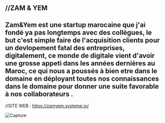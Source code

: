 //ZAM & YEM 
-----------
Zam&Yem est une startup marocaine que j'ai fondé ya pas longtemps avec des collègues, le but c'est simple faire de l'acquisition clients pour un devlopement fatal des entreprises,  digitalement, ce monde de digitale vient d'avoir une grosse appeti dans les années dernières au Maroc, ce qui nous a poussés à bien etre dans le domaine en déployant toutes nos connaissances dans le domaine pour donner une suite favorable à nos collaborateurs . 
-------------------------------------------------------------------------------------------------------------------------------------------------------------------------
//SITE WEB : https://zamyem.systeme.io/

![Capture](https://user-images.githubusercontent.com/110048619/181069112-d7a4de18-dd49-4579-b418-a7145676ff92.PNG)
